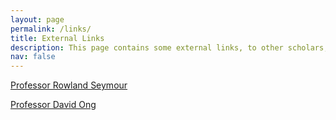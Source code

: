 ```yaml
---
layout: page
permalink: /links/
title: External Links
description: This page contains some external links, to other scholars, or to pages that I would like to share. 
nav: false
---
```


[Professor Rowland Seymour](https://www.rowlandseymour.com/) 

[Professor David Ong](https://sites.google.com/view/davidongecon)
